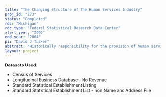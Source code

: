 ```yaml
---
title: "The Changing Structure of The Human Services Industry"
proj_id: "273"
status: "Completed"
rdc: "Michigan"
rdc_type: "Federal Statistical Research Data Center"
start_year: "2003"
end_year: "2004"
pi: "David J Tucker"
abstract: "Historically responsibility for the provision of human services in the United States has been shared between public and private nonprofit forms of organization. This has changed substantially in the last thirty years with the increasing commercialization of the human services industry as evidenced by the increasing presence of for-profit organizations. While this change in the mix of organizational forms in this industry has resulted in a great deal of literature debating its nature, desirability and future implications, there has been little emphasis on testing arguments about how it occurred or empirically examining its effects. One important reason for this has been an absence of good quality longitudinal data. A second reason has been a tendency among researchers and analysts to emphasize description, prescription or evaluation in their studies, as opposed to explanation and the development of validated theoretical knowledge. Hence, using advanced forms of analysis to deepen theoretical understanding of factors contributing to this change and it effects has not been a central concern. This research proposes to address these constraints first by working to obtain good longitudinal data by modifying the Longitudinal Business Database (LBD) and second, by using macro-level theories of organization to develop hypotheses about how this change occurred as well as about the nature of the processes underlying certain of its effects. First, on modifying the LBD, we propose to do this by linking with the Standard Statistical Establishment List (SSEL) and subsequently coding a variable from 1974 to the present for all 5 four digit industries in the 8300 SIC code classification (Social Services) that accurately differentiates establishments in these industries by legal form, i.e., whether or not they are tax-exempt. This not only will result in data appropriate for our research but also will produce significant benefits for the Census Bureau in the form of improved data quality and population estimates and, to a lesser degree, improved methodology. Subsequent to improving the LBD, we propose to focus initially on two questions about changes in the 5 four digit industries in the 8300 (Social Services) SIC code. The first question concerns transformations in legal form, from tax-exempt (nonprofit) to taxable (for-profit) status, and inquires into the survival value to an establishment of changing its legal form from nonprofit to for-profit, or vice versa, i.e., does the risk of dying increase or decrease as a result of such transformations. The second question concerns how variation over time in local environmental conditions affects the mix of legal forms of establishments in that environment by how it influences their rates of births and deaths. We anticipate that the answers to these questions will be of substantial interest to other researchers as well as to analysts, decision-makers and administrators."
layout: project
---
```


**Datasets Used:**

  - Census of Services 
  - Longitudinal Business Database - No Revenue 
  - Standard Statistical Establishment Listing 
  - Standard Statistical Establishment List - non Name and Address File 

